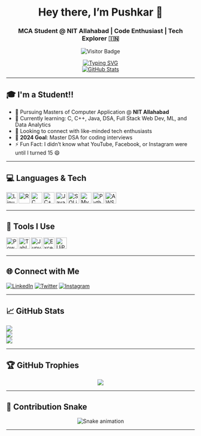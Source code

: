 <h1 align="center">Hey there, I’m Pushkar 👋</h1>
<h3 align="center">MCA Student @ NIT Allahabad | Code Enthusiast | Tech Explorer 🇮🇳</h3>

<p align="center">
  <img src="https://komarev.com/ghpvc/?username=PushkarShinde&label=PROFILE+VIEWS&style=flat-square&color=brightgreen" alt="Visitor Badge" />
</p>

<p align="center">
  <a href="https://github.com/PushkarShinde">
    <img src="https://readme-typing-svg.demolab.com?font=Georgia&size=18&duration=2000&pause=200&multiline=true&width=500&height=80&lines=My+Tech+Stack:;C+%7C+Cpp+%7C+C%23+%7C+Java+%7C+DSA+%7C+Machine+Learning;Game+Development+%7C+SQL+%7C+NoSQL+%7C+Python" alt="Typing SVG" />
  </a>
  <br/>
  <a href="https://github.com/PushkarShinde">
    <img src="https://github-stats-alpha.vercel.app/api?username=PushkarShinde&cc=22272e&tc=37BCF6&ic=fff&bc=0000" alt="GitHub Stats" />
  </a>
</p>

---

## 🎓 I'm a Student!!

- 🔭 Pursuing Masters of Computer Application @ **NIT Allahabad**
- 🌱 Currently learning: C, C++, Java, DSA, Full Stack Web Dev, ML, and Data Analytics
- 👯 Looking to connect with like-minded tech enthusiasts
- 🥅 **2024 Goal**: Master DSA for coding interviews
- ⚡ Fun Fact: I didn’t know what YouTube, Facebook, or Instagram were until I turned 15 😄

---

## 💻 Languages & Tech

<img align="left" alt="Linux" width="30px" src="https://cdn.jsdelivr.net/gh/devicons/devicon@latest/icons/linux/linux-original.svg" />
<img align="left" alt="R" width="30px" src="https://cdn.jsdelivr.net/gh/devicons/devicon@latest/icons/r/r-original.svg" />
<img align="left" alt="C" width="30px" src="https://cdn.jsdelivr.net/gh/devicons/devicon@latest/icons/c/c-original.svg" />
<img align="left" alt="C++" width="30px" src="https://cdn.jsdelivr.net/gh/devicons/devicon@latest/icons/cplusplus/cplusplus-original.svg" />
<img align="left" alt="JavaScript" width="30px" src="https://cdn.jsdelivr.net/gh/devicons/devicon@latest/icons/javascript/javascript-original.svg" />
<img align="left" alt="SQLite" width="30px" src="https://cdn.jsdelivr.net/gh/devicons/devicon@latest/icons/sqlite/sqlite-original.svg" />
<img align="left" alt="MySQL" width="30px" src="https://cdn.jsdelivr.net/gh/devicons/devicon@latest/icons/mysql/mysql-original-wordmark.svg" />
<img align="left" alt="Python" width="30px" src="https://cdn.jsdelivr.net/gh/devicons/devicon@latest/icons/python/python-original.svg" />
<img align="left" alt="AWS" width="30px" src="https://cdn.jsdelivr.net/gh/devicons/devicon@latest/icons/amazonwebservices/amazonwebservices-original-wordmark.svg" />
<br/><br/>

---

## 🧰 Tools I Use

<img align="left" alt="Power BI" width="30px" src="https://www.tekenable.ie/wp-content/uploads/2019/09/PowerBI-Icon-Transparent.png" />
<img align="left" alt="Tableau" width="30px" src="https://www.svgrepo.com/download/354428/tableau-icon.svg" />
<img align="left" alt="Jupyter Notebook" width="30px" src="https://cdn.jsdelivr.net/gh/devicons/devicon@latest/icons/jupyter/jupyter-original-wordmark.svg" />
<img align="left" alt="Excel" width="30px" src="https://www.shareicon.net/data/2016/06/24/618244_excel_2000x2000.png" />
<img align="left" alt="UiPath" width="30px" src="https://companieslogo.com/img/orig/PATH-4f96bcbf.png?t=1649160715" />
<br/><br/>

---

## 🌐 Connect with Me
[![LinkedIn](https://img.shields.io/badge/LinkedIn-%230077B5.svg?logo=linkedin&logoColor=white)](https://www.linkedin.com/in/pushkar-shinde-636973221/)
[![Twitter](https://img.shields.io/badge/Twitter-%231DA1F2.svg?logo=Twitter&logoColor=white)](https://twitter.com/PushkarShinde16)
[![Instagram](https://img.shields.io/badge/Instagram-%23E4405F.svg?logo=Instagram&logoColor=white)](https://www.instagram.com/pushkarshinde__/)

---

## 📈 GitHub Stats

![](http://github-profile-summary-cards.vercel.app/api/cards/profile-details?username=PushkarShinde&theme=dracula)  
![](http://github-profile-summary-cards.vercel.app/api/cards/repos-per-language?username=PushkarShinde&theme=dracula)  
![](http://github-profile-summary-cards.vercel.app/api/cards/most-commit-language?username=PushkarShinde&theme=dracula)

---

## 🏆 GitHub Trophies

<p align="center">
  <img src="https://github-profile-trophy.vercel.app/?username=PushkarShinde&theme=gruvbox&column=6&margin-w=10&margin-h=15" />
</p>

---

## 🐍 Contribution Snake

<p align="center">
  <img src="https://github.com/PushkarShinde/PushkarShinde/blob/output/github-contribution-grid-snake.svg" alt="Snake animation" />
</p>

---

<!-- Hidden Profile Links -->

[website]: https://www.novypro.com/profile_projects/pushkarshinde
[twitter]: https://twitter.com/PushkarShinde16
[linkedin]: https://www.linkedin.com/in/pushkar-shinde-636973221/
[youtube]: #
[course]: #
